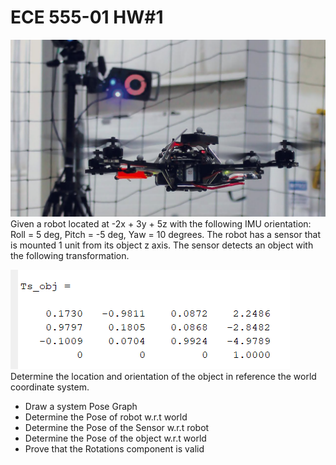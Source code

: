 # ECE 555-01 HW#1  
![img_1.png](img_1.png)  
Given a robot located at -2x + 3y + 5z with the following IMU orientation: Roll = 5 deg, Pitch = -5 deg, Yaw = 10 degrees. The robot has a sensor that is mounted 1 unit from its object z axis. The sensor detects an object with the following transformation.  

![img.png](img.png)  
Determine the location and orientation of the object in reference the world coordinate system.  
* Draw a system Pose Graph
* Determine the Pose of robot w.r.t world
* Determine the Pose of the Sensor w.r.t robot
* Determine the Pose of the object w.r.t world
* Prove that the Rotations component is valid